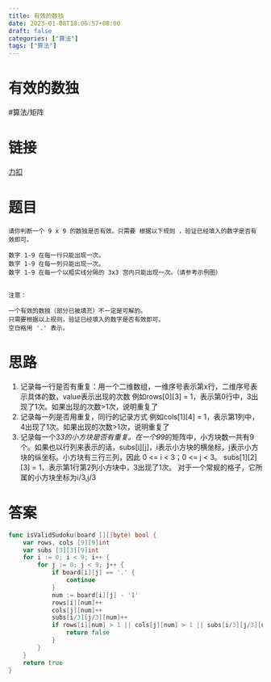 ```yaml
---
title: 有效的数独
date: 2023-01-08T18:06:57+08:00
draft: false
categories: ["算法"]
tags: ["算法"]
---
```


# 有效的数独
#算法/矩阵 

# 链接
[力扣](https://leetcode-cn.com/problems/valid-sudoku/)
# 题目
```
请你判断一个 9 x 9 的数独是否有效。只需要 根据以下规则 ，验证已经填入的数字是否有效即可。

数字 1-9 在每一行只能出现一次。
数字 1-9 在每一列只能出现一次。
数字 1-9 在每一个以粗实线分隔的 3x3 宫内只能出现一次。（请参考示例图）
 

注意：

一个有效的数独（部分已被填充）不一定是可解的。
只需要根据以上规则，验证已经填入的数字是否有效即可。
空白格用 '.' 表示。
```

# 思路
1. 记录每一行是否有重复：用一个二维数组，一维序号表示第x行，二维序号表示具体的数，value表示出现的次数
例如rows[0][3] = 1，表示第0行中，3出现了1次。如果出现的次数>1次，说明重复了
2. 记录每一列是否用重复，同行的记录方式
例如cols[1][4] = 1，表示第1列中，4出现了1次。如果出现的次数>1次，说明重复了
5. 记录每一个3*3的小方块是否有重复。在一个9*9的矩阵中，小方块数一共有9个。如果也以行列来表示的话，subs[i][j]，i表示小方块的横坐标，j表示小方块的纵坐标。小方块有三行三列，因此 0 <= i < 3；0 <= j < 3。
subs[1][2][3] = 1，表示第1行第2列小方块中，3出现了1次。
对于一个常规的格子，它所属的小方块坐标为i/3,j/3

# 答案
```go
func isValidSudoku(board [][]byte) bool {
    var rows, cols [9][9]int
    var subs [3][3][9]int
    for i := 0; i < 9; i++ {
        for j := 0; j < 9; j++ {
            if board[i][j] == '.' {
                continue
            }
            num := board[i][j] - '1'
            rows[i][num]++
            cols[j][num]++
            subs[i/3][j/3][num]++
            if rows[i][num] > 1 || cols[j][num] > 1 || subs[i/3][j/3][num] > 1 {
                return false
            }
        }
    }
    return true
}

```